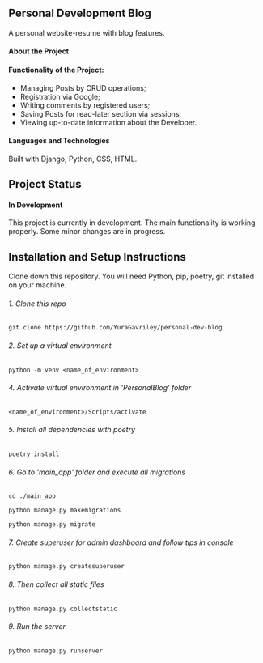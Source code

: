 ## Personal Development Blog

A personal website-resume with blog features.

#### About the Project

#### Functionality of the Project:

  - Managing Posts by CRUD operations;
  - Registration via Google;
  - Writing comments by registered users;
  - Saving Posts for read-later section via sessions;
  - Viewing up-to-date information about the Developer.

#### Languages and Technologies
Built with Django, Python, CSS, HTML.

## Project Status

#### In Development

This project is currently in development. The main functionality is working properly. Some minor changes are in progress.

## Installation and Setup Instructions

Clone down this repository. You will need Python, pip, poetry, git installed on your machine.

###### 1. Clone this repo

```git clone https://github.com/YuraGavriley/personal-dev-blog```

###### 2. Set up a virtual environment

```python -m venv <name_of_environment>```

###### 4. Activate virtual environment in 'PersonalBlog' folder

```<name_of_environment>/Scripts/activate```

###### 5. Install all dependencies with poetry

```poetry install```

###### 6. Go to 'main_app' folder and execute all migrations

```cd ./main_app```

```python manage.py makemigrations```

```python manage.py migrate```

###### 7. Create superuser for admin dashboard and follow tips in console

```python manage.py createsuperuser```

###### 8. Then collect all static files

```python manage.py collectstatic```

###### 9. Run the server

```python manage.py runserver```
